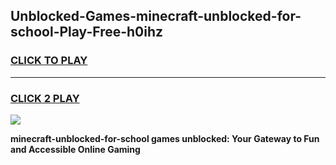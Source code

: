 
## Unblocked-Games-minecraft-unblocked-for-school-Play-Free-h0ihz
<h3>
<a href="https://premium76.site?title=minecraft-unblocked-for-school&ref=23A">CLICK TO PLAY</a></h3>
<hr>

<h3>
<a href="https://premium76.site?title=minecraft-unblocked-for-school&ref=23A">CLICK 2 PLAY</a>
  
</h3>

<a href="https://premium76.site?title=minecraft-unblocked-for-school&ref=23A"><img src="https://clearcache.store/games.png"></a>


**minecraft-unblocked-for-school games unblocked: Your Gateway to Fun and Accessible Online Gaming**
